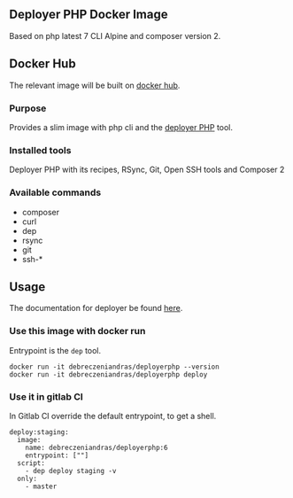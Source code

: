 ## Deployer PHP Docker Image

Based on php latest 7 CLI Alpine and composer version 2.

## Docker Hub

The relevant image will be built on [docker hub](https://hub.docker.com/r/debreczeniandras/deployerphp).

### Purpose

Provides a slim image with php cli and the [deployer PHP](https://deployer.org/) tool.


### Installed tools

Deployer PHP with its recipes, RSync, Git, Open SSH tools and Composer 2


### Available commands

* composer
* curl
* dep
* rsync 
* git
* ssh-*

## Usage

The documentation for deployer be found [here](https://deployer.org/). 

### Use this image with docker run

Entrypoint is the `dep` tool.

    docker run -it debreczeniandras/deployerphp --version
    docker run -it debreczeniandras/deployerphp deploy

### Use it in gitlab CI

In Gitlab CI override the default entrypoint, to get a shell.
        
    deploy:staging:
      image:
        name: debreczeniandras/deployerphp:6
        entrypoint: [""]
      script:
        - dep deploy staging -v
      only:
        - master
